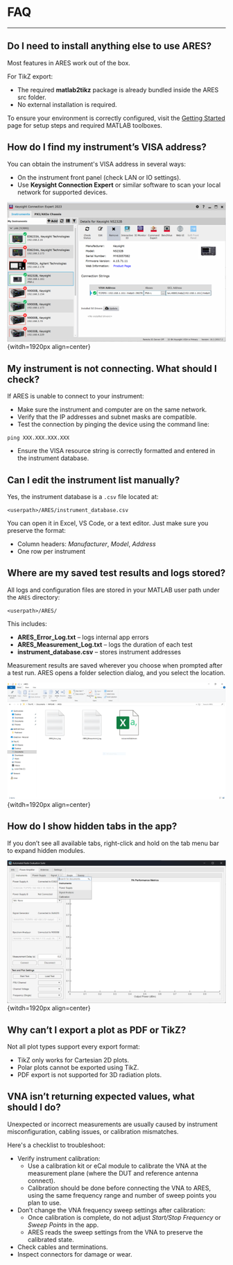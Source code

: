 # FAQ 

---

## Do I need to install anything else to use ARES?

Most features in ARES work out of the box.

For TikZ export:

* The required **matlab2tikz** package is already bundled inside the ARES src folder.
* No external installation is required.

To ensure your environment is correctly configured, visit the [Getting Started](https://aresapp.readthedocs.io/latest/getting_started.html) page for setup steps and required MATLAB toolboxes.

## How do I find my instrument’s VISA address?

You can obtain the instrument's VISA address in several ways:
* On the instrument front panel (check LAN or IO settings).
* Use **Keysight Connection Expert** or similar software to scan your local network for supported devices.

![Keysight Conection Expert](./assets/FAQ/keysight_connectionexpert.png){witdh=1920px align=center}

## My instrument is not connecting. What should I check?

If ARES is unable to connect to your instrument:

* Make sure the instrument and computer are on the same network.
* Verify that the IP addresses and subnet masks are compatible.
* Test the connection by pinging the device using the command line:

```none
ping XXX.XXX.XXX.XXX
```

* Ensure the VISA resource string is correctly formatted and entered in the instrument database.

## Can I edit the instrument list manually?

Yes, the instrument database is a `.csv` file located at:

```none
<userpath>/ARES/instrument_database.csv
```

You can open it in Excel, VS Code, or a text editor. Just make sure you preserve the format:

* Column headers: *Manufacturer*, *Model*, *Address*
* One row per instrument

## Where are my saved test results and logs stored?

All logs and configuration files are stored in your MATLAB user path under the `ARES` directory:

```none
<userpath>/ARES/
```

This includes:

* **ARES_Error_Log.txt** – logs internal app errors
* **ARES_Measurement_Log.txt** – logs the duration of each test
* **instrument_database.csv** – stores instrument addresses

Measurement results are saved wherever you choose when prompted after a test run. ARES opens a folder selection dialog, and you select the location.

![ARES Directory](./assets/FAQ/ARES_Directory.PNG){witdh=1920px align=center}

## How do I show hidden tabs in the app?

If you don’t see all available tabs, right-click and hold on the tab menu bar to expand hidden modules.

![Expand Menu Tabs](./assets/FAQ/expand_options.png){witdh=1920px align=center}

## Why can’t I export a plot as PDF or TikZ?

Not all plot types support every export format:

* TikZ only works for Cartesian 2D plots.
* Polar plots cannot be exported using TikZ.
* PDF export is not supported for 3D radiation plots.

## VNA isn’t returning expected values, what should I do?

Unexpected or incorrect measurements are usually caused by instrument misconfiguration, cabling issues, or calibration mismatches. 

Here's a checklist to troubleshoot:

* Verify instrument calibration:
  * Use a calibration kit or eCal module to calibrate the VNA at the measurement plane (where the DUT and reference antenna connect).
  * Calibration should be done before connecting the VNA to ARES, using the same frequency range and number of sweep points you plan to use.
* Don’t change the VNA frequency sweep settings after calibration:
  * Once calibration is complete, do not adjust *Start/Stop Frequency* or *Sweep Points* in the app.
  * ARES reads the sweep settings from the VNA to preserve the calibrated state.
* Check cables and terminations.
* Inspect connectors for damage or wear.
